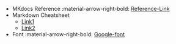 - MKdocs Reference :material-arrow-right-bold: [Reference-Link](https://squidfunk.github.io/mkdocs-material/reference/)
- Markdown Cheatsheet
    + [Link1](https://github.com/adam-p/markdown-here/wiki/Markdown-Cheatsheet)
    + [Link2](https://gist.github.com/ihoneymon/652be052a0727ad59601)
- Font :material-arrow-right-bold: [Google-font](https://fonts.google.com/?noto.script=Arab)
